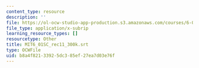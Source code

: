 ```yaml
---
content_type: resource
description: ''
file: https://ol-ocw-studio-app-production.s3.amazonaws.com/courses/6-01sc-introduction-to-electrical-engineering-and-computer-science-i-spring-2011/b8a4f82133925dc385ef27ea7d03e76f_MIT6_01SC_rec11_300k.vtt
file_type: application/x-subrip
learning_resource_types: []
resourcetype: Other
title: MIT6_01SC_rec11_300k.srt
type: OCWFile
uid: b8a4f821-3392-5dc3-85ef-27ea7d03e76f
---
```

